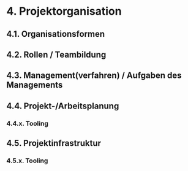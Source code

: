 # 4. Projektorganisation
## 4.1. Organisationsformen
## 4.2. Rollen / Teambildung
## 4.3. Management(verfahren) / Aufgaben des Managements
## 4.4. Projekt-/Arbeitsplanung

### 4.4.x. Tooling

## 4.5. Projektinfrastruktur

### 4.5.x. Tooling
